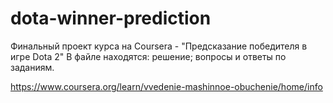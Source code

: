 # dota-winner-prediction
Финальный проект курса на Coursera - "Предсказание победителя в игре Dota 2"
В файле находятся: решение; вопросы и ответы по заданиям.

https://www.coursera.org/learn/vvedenie-mashinnoe-obuchenie/home/info
